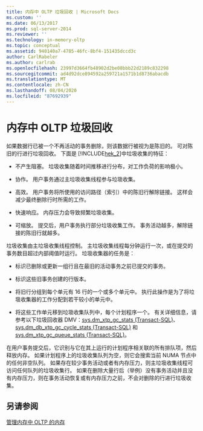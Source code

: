 ```yaml
---
title: 内存中 OLTP 垃圾回收 | Microsoft Docs
ms.custom: ''
ms.date: 06/13/2017
ms.prod: sql-server-2014
ms.reviewer: ''
ms.technology: in-memory-oltp
ms.topic: conceptual
ms.assetid: 940140a7-4785-46fc-8bf4-151435dccd3c
author: CarlRabeler
ms.author: carlrab
ms.openlocfilehash: 23997d3664fb48902d2be08bbb22d2189c832298
ms.sourcegitcommit: ad4d92dce894592a259721a1571b1d8736abacdb
ms.translationtype: MT
ms.contentlocale: zh-CN
ms.lasthandoff: 08/04/2020
ms.locfileid: "87692939"
---
```

# <a name="in-memory-oltp-garbage-collection"></a>内存中 OLTP 垃圾回收
  如果数据行已被一个不再活动的事务删除，则该数据行被视为是陈旧的。 可对陈旧的行进行垃圾回收。 下面是 [!INCLUDE[hek_2](../../includes/hek-2-md.md)]中垃圾收集的特征：  
  
-   不产生阻塞。 垃圾收集随着时间推移进行分布，对工作负荷的影响极小。  
  
-   协作。 用户事务通过主垃圾收集线程参与垃圾收集。  
  
-   高效。 用户事务将所使用的访问路径（索引）中的陈旧行解除链接。 这样会减少最终删除行时所需的工作。  
  
-   快速响应。 内存压力会导致频繁垃圾收集。  
  
-   可缩放。 提交后，用户事务执行部分垃圾收集工作。 事务活动越多，解除链接的陈旧行就越多。  
  
 垃圾收集由主垃圾收集线程控制。 主垃圾收集线程每分钟运行一次，或在提交的事务数目超过内部阈值时运行。 垃圾收集器的任务是：  
  
-   标识已删除或更新一组行且在最旧的活动事务之前已提交的事务。  
  
-   标识这些旧事务创建的行版本。  
  
-   将旧行分组到每个单元有 16 行的一个或多个单元中。 执行此操作是为了将垃圾收集器的工作分配到若干较小的单元中。  
  
-   将这些工作单元移到垃圾收集队列中，每个计划程序一个。 有关详细信息，请参考以下垃圾回收器 DMV：[sys.dm_xtp_gc_stats (Transact-SQL)](/sql/relational-databases/system-dynamic-management-views/sys-dm-xtp-gc-stats-transact-sql)、[sys.dm_db_xtp_gc_cycle_stats (Transact-SQL)](/sql/relational-databases/system-dynamic-management-views/sys-dm-db-xtp-gc-cycle-stats-transact-sql) 和 [sys.dm_xtp_gc_queue_stats (Transact-SQL)](/sql/relational-databases/system-dynamic-management-views/sys-dm-xtp-gc-queue-stats-transact-sql)。  
  
 在用户事务提交后，它识别与它在其上运行的计划程序相关联的所有排队项，然后释放内存。 如果计划程序上的垃圾收集队列为空，则它会搜索当前 NUMA 节点中的任何非空队列。 如果存在较少事务活动或者有内存压力，则主垃圾收集线程可访问任何队列的垃圾收集行。 如果在删除大量行后（举例）没有事务活动并且没有内存压力，则在事务活动恢复或有内存压力之前，不会对删除的行进行垃圾收集。  
  
## <a name="see-also"></a>另请参阅  
 [管理内存中 OLTP 的内存](../../database-engine/managing-memory-for-in-memory-oltp.md)  
  
  
